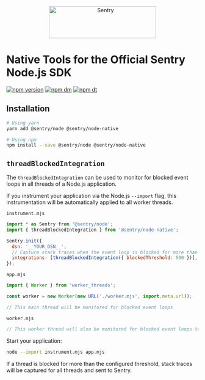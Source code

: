 <p align="center">
  <a href="https://sentry.io/?utm_source=github&utm_medium=logo" target="_blank">
    <img src="https://sentry-brand.storage.googleapis.com/sentry-wordmark-dark-280x84.png" alt="Sentry" width="280" height="84">
  </a>
</p>

# Native Tools for the Official Sentry Node.js SDK

[![npm version](https://img.shields.io/npm/v/@sentry/node-native.svg)](https://www.npmjs.com/package/@sentry/node-native)
[![npm dm](https://img.shields.io/npm/dm/@sentry/node-native.svg)](https://www.npmjs.com/package/@sentry/node-native)
[![npm dt](https://img.shields.io/npm/dt/@sentry/node-native.svg)](https://www.npmjs.com/package/@sentry/node-native)

## Installation

```bash
# Using yarn
yarn add @sentry/node @sentry/node-native

# Using npm
npm install --save @sentry/node @sentry/node-native
```

## `threadBlockedIntegration`

The `threadBlockedIntegration` can be used to monitor for blocked event loops in
all threads of a Node.js application.

If you instrument your application via the Node.js `--import` flag, this
instrumentation will be automatically applied to all worker threads.

`instrument.mjs`

```javascript
import * as Sentry from '@sentry/node';
import { threadBlockedIntegration } from '@sentry/node-native';

Sentry.init({
  dsn: '__YOUR_DSN__',
  // Capture stack traces when the event loop is blocked for more than 500ms
  integrations: [threadBlockedIntegration({ blockedThreshold: 500 })],
});
```

`app.mjs`

```javascript
import { Worker } from 'worker_threads';

const worker = new Worker(new URL('./worker.mjs', import.meta.url));

// This main thread will be monitored for blocked event loops
```

`worker.mjs`

```javascript
// This worker thread will also be monitored for blocked event loops too
```

Start your application:

```bash
node --import instrument.mjs app.mjs
```

If a thread is blocked for more than the configured threshold, stack traces will
be captured for all threads and sent to Sentry.
